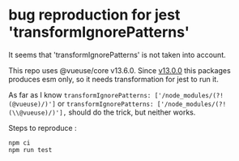 # bug reproduction for jest 'transformIgnorePatterns'

It seems that 'transformIgnorePatterns' is not taken into account.

This repo uses @vueuse/core v13.6.0. Since [v13.0.0](https://github.com/vueuse/vueuse/releases/tag/v13.0.0) this packages produces esm only, so it needs transformation for jest to run it.

As far as I know `transformIgnorePatterns: ['/node_modules/(?!(@vueuse)/)']` or ``transformIgnorePatterns: ['/node_modules/(?!(\\@vueuse)/)'],``  should do the trick, but neither works.

Steps to reproduce :

```
npm ci
npm run test
```
